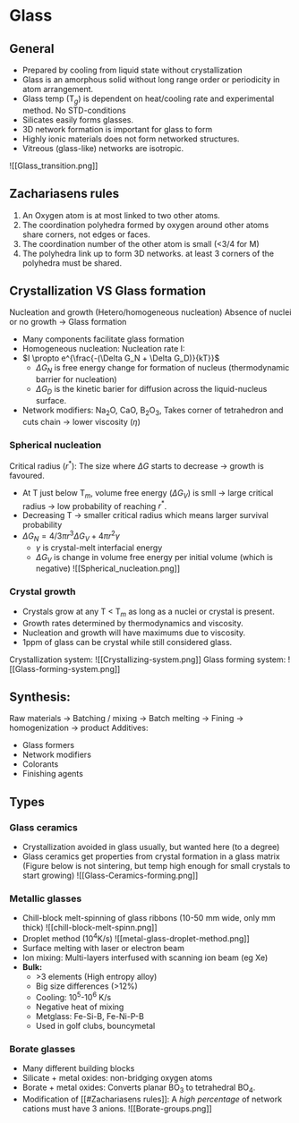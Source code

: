 # Glass
## General
- Prepared by cooling from liquid state without crystallization
- Glass is an amorphous solid without long range order or periodicity in atom arrangement.
- Glass temp (T$_g$) is dependent on heat/cooling rate and experimental method. No STD-conditions
- Silicates easily forms glasses.
- 3D network formation is important for glass to form
- Highly ionic materials does not form networked structures.
- Vitreous (glass-like) networks are isotropic.

![[Glass_transition.png]]

## Zachariasens rules
1. An Oxygen atom is at most linked to two other atoms.
2. The coordination polyhedra formed by oxygen around other atoms share corners, not edges or faces.
3. The coordination number of the other atom is small (<3/4 for M)
4. The polyhedra link up to form 3D networks. at least 3 corners of the polyhedra must be shared.

## Crystallization VS Glass formation
Nucleation and growth (Hetero/homogeneous nucleation)
Absence of nuclei or no growth -> Glass formation
- Many components facilitate glass formation
- Homogeneous nucleation: Nucleation rate I:
- $I \propto e^{\frac{-(\Delta G_N + \Delta G_D)}{kT}}$
	- $\Delta G_N$ is free energy change for formation of nucleus (thermodynamic barrier for nucleation)
	- $\Delta G_D$ is the kinetic barier for diffusion across the liquid-nucleus surface.
- Network modifiers: Na$_2$O, CaO, B$_2$O$_3$, Takes corner of tetrahedron and cuts chain -> lower viscosity ($\eta$)

### Spherical nucleation
Critical radius ($r^*$): The size where $\Delta G$ starts to decrease -> growth is favoured.
- At T just below T$_m$, volume free energy ($\Delta G_V$) is smll -> large critical radius -> low probability of reaching $r^*$.
- Decreasing T -> smaller critical radius which means larger survival probability
- $\Delta G_N = 4/3 \pi r^3 \Delta G_V + 4 \pi r^2 \gamma$
	- $\gamma$ is crystal-melt interfacial energy
	- $\Delta G_V$ is change in volume free energy per initial volume (which is negative)
![[Spherical_nucleation.png]]

### Crystal growth
- Crystals grow at any T < T$_m$ as long as a nuclei or crystal is present.
- Growth rates determined by thermodynamics and viscosity.
- Nucleation and growth will have maximums due to viscosity.
- 1ppm of glass can be crystal while still considered glass.

Crystallization system:
![[Crystallizing-system.png]]
Glass forming system:
![[Glass-forming-system.png]]

## Synthesis:
Raw materials -> Batching / mixing -> Batch melting -> Fining -> homogenization -> product
Additives:
- Glass formers
- Network modifiers
- Colorants
- Finishing agents

## Types
### Glass ceramics
- Crystallization avoided in glass usually, but wanted here (to a degree)
- Glass ceramics get properties from crystal formation in a glass matrix (Figure below is not sintering, but temp high enough for small crystals to start growing)
![[Glass-Ceramics-forming.png]]

### Metallic glasses
- Chill-block melt-spinning of glass ribbons (10-50 mm wide, only mm thick)
![[chill-block-melt-spinn.png]]
- Droplet method (10$^4$K/s)
![[metal-glass-droplet-method.png]]
- Surface melting with laser or electron beam
- Ion mixing: Multi-layers interfused with scanning ion beam (eg Xe)
- **Bulk:** 
	- \>3 elements (High entropy alloy)
	- Big size differences (>12%)
	- Cooling: 10$^5$-10$^6$ K/s
	- Negative heat of mixing
	- Metglass: Fe-Si-B, Fe-Ni-P-B
	- Used in golf clubs, bouncymetal

### Borate glasses
- Many different building blocks
- Silicate + metal oxides: non-bridging oxygen atoms
- Borate + metal oxides: Converts planar BO$_3$ to tetrahedral BO$_4$.
- Modification of [[#Zachariasens rules]]: A _high percentage_ of network cations must have 3 anions.
![[Borate-groups.png]]